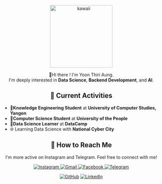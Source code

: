 <div align="center">
  <img src="https://github.com/user-attachments/assets/9f9362ce-61b5-4f64-994a-c4d0fd6dcc7f" alt="kawaii" width="200">
  
  🥑Hi there ! I'm Yoon Thiri Aung.<br> 
  I'm deeply interested in **Data Science**, **Backend Development**, and **AI**.  



  ## 💮 Current Activities
</div>

- 🧋**Knowledge Engineering Student** at **University of Computer Studies, Yangon**
- 🧃**Computer Science Student** at **University of the People**
- 🦩**Data Science Learner** at **DataCamp**
- 🌐 Learning Data Science with **National Cyber City**

   
<div align="center">
  
  ## 💮 How to Reach Me
  
  I'm more active on Instagram and Telegram. Feel free to connect with me!

 <a href="https://www.instagram.com/yoonthiri_ag" target="_blank">
    <img src="https://img.shields.io/badge/Instagram-E4405F?style=for-the-badge&logo=instagram&logoColor=white" alt="Instagram">
  </a>

  <a href="mailto:yoonthiriaung04@gmail.com">
    <img src="https://img.shields.io/badge/Gmail-D14836?style=for-the-badge&logo=gmail&logoColor=white" alt="Gmail">
  </a>

  <a href="https://www.facebook.com/yoonthiriaung04?mibextid=ZbWKwL" target="_blank">
    <img src="https://img.shields.io/badge/Facebook-1877F2?style=for-the-badge&logo=facebook&logoColor=white" alt="Facebook">
  </a>
  <a href="https://t.me/yoonthiri04" target="_blank">
    <img src="https://img.shields.io/badge/Telegram-2CA5E0?style=for-the-badge&logo=telegram&logoColor=white" alt="Telegram">
  </a>

  [![GitHub](https://img.shields.io/badge/GitHub-Profile-black?style=for-the-badge&logo=github)](https://github.com/yoon-thiri04)
  [![LinkedIn](https://img.shields.io/badge/LinkedIn-Connect-blue?style=for-the-badge&logo=linkedin)](https://www.linkedin.com/in/yoon-thiri-aung-497a6929a)


</div>
